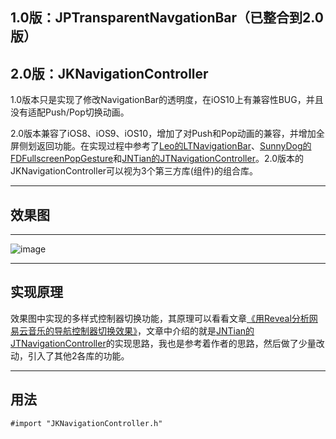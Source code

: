 ## 1.0版：JPTransparentNavgationBar（已整合到2.0版） ##
## 2.0版：JKNavigationController ##


1.0版本只是实现了修改NavigationBar的透明度，在iOS10上有兼容性BUG，并且没有适配Push/Pop切换动画。

2.0版本兼容了iOS8、iOS9、iOS10，增加了对Push和Pop动画的兼容，并增加全屏侧划返回功能。在实现过程中参考了[Leo的LTNavigationBar](https://github.com/ltebean/LTNavigationBar)、[SunnyDog的FDFullscreenPopGesture](https://github.com/forkingdog/FDFullscreenPopGesture)和[JNTian的JTNavigationController](https://github.com/JNTian/JTNavigationController#jtnavigationcontroller)。2.0版本的JKNavigationController可以视为3个第三方库(组件)的组合库。

---

## 效果图 ##

----

![image](https://github.com/XiFengLang/JPTransparentNavgationBar/raw/master/NavigationBarGif.gif)

---


## 实现原理 ##

效果图中实现的多样式控制器切换功能，其原理可以看看文章[《用Reveal分析网易云音乐的导航控制器切换效果》](http://jerrytian.com/2016/01/07/用Reveal分析网易云音乐的导航控制器切换效果/)，文章中介绍的就是[JNTian的JTNavigationController](https://github.com/JNTian/JTNavigationController#jtnavigationcontroller)的实现思路，我也是参考着作者的思路，然后做了少量改动，引入了其他2各库的功能。

---

## 用法  ##


```Object-c
#import "JKNavigationController.h"

```





